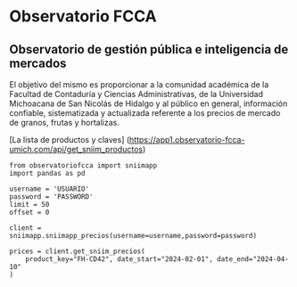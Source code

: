 # Observatorio FCCA

## Observatorio de gestión pública e inteligencia de mercados

El objetivo del mismo es proporcionar a la comunidad académica de la Facultad de Contaduría y Ciencias Administrativas, de la Universidad Michoacana de San Nicolás de Hidalgo y al público en general, información confiable, sistematizada y actualizada referente a los precios de mercado de granos, frutas y hortalizas.

[La lista de productos y claves] (https://app1.observatorio-fcca-umich.com/api/get_sniim_productos)

```
from observatoriofcca import sniimapp
import pandas as pd

username = 'USUARIO'   
password = 'PASSWORD'  
limit = 50  
offset = 0  

client = sniimapp.sniimapp_precios(username=username,password=password)

prices = client.get_sniim_precios(
    product_key="FH-CD42", date_start="2024-02-01", date_end="2024-04-10"
)
```
